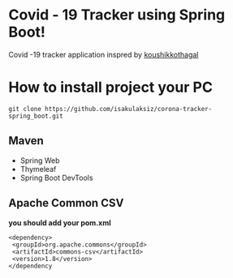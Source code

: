 # Covid - 19 Tracker using Spring Boot!

Covid -19 tracker application inspred by [koushikkothagal](https://github.com/koushikkothagal/coronavirus-tracker)


# How to install project your PC

    git clone https://github.com/isakulaksiz/corona-tracker-spring_boot.git

## Maven

 - Spring Web
 - Thymeleaf
 - Spring Boot DevTools

## Apache Common CSV 
**you should add your pom.xml**

    <dependency>  
     <groupId>org.apache.commons</groupId>  
     <artifactId>commons-csv</artifactId>  
     <version>1.8</version>  
    </dependency
